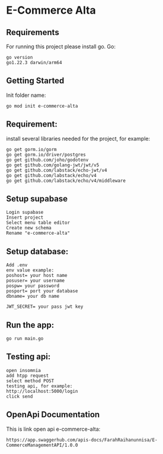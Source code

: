 # E-Commerce Alta

## Requirements
For running this project please install go. Go:
```
go version
go1.22.3 darwin/arm64
```

## Getting Started
Init folder name:
```
go mod init e-commerce-alta
```

## Requirement:
install several libraries needed for the project, for example:
```
go get gorm.io/gorm
go get gorm.io/driver/postgres
go get github.com/joho/godotenv
go get github.com/golang-jwt/jwt/v5
go get github.com/labstack/echo-jwt/v4
go get github.com/labstack/echo/v4
go get github.com/labstack/echo/v4/middleware
```

## Setup supabase
```
Login supabase
Insert project
Select menu table editor
Create new schema
Rename "e-commerce-alta"
```

## Setup database:
```
Add .env
env value example:
poshost= your host name
posuser= your username
pospw= your password
posport= port your database
dbname= your db name

JWT_SECRET= your pass jwt key
```

## Run the app:
```
go run main.go
```

## Testing api:
```
open insomnia
add htpp request
select method POST 
testing api, for example:
http://localhost:5000/login
click send
```

## OpenApi Documentation
This is link open api e-commerce-alta:
```
https://app.swaggerhub.com/apis-docs/FarahRaihanunnisa/E-CommerceManagementAPI/1.0.0
```